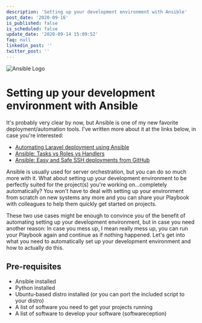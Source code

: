 ```yaml
---
description: 'Setting up your development environment with Ansible'
post_date: '2020-09-16'
is_published: false
is_scheduled: false
update_date: '2020-09-14 15:09:52'
faq: null
linkedin_post: ''
twitter_post: ''
---
```

![Ansible Logo](/images/articles/ansible-logo.jpg)
# Setting up your development environment with Ansible
It's probably very clear by now, but Ansible is one of my new favorite deployment/automation tools. I've written more about it at the links below, in case you're interested:

- [Automating Laravel deployment using Ansible](/articles/automating-laravel-deployment-using-ansible)
- [Ansible: Tasks vs Roles vs Handlers](/articles/ansible-difference-between-tasks-and-roles)
- [Ansible: Easy and Safe SSH deployments from GitHub](/articles/ansible-easy-safe-ssh-deployments-from-github)

Ansible is usually used for server orchestration, but you can do so much more with it. What about setting up your development environment to be perfectly suited for the project(s) you're working on...completely automatically? You won't have to deal with setting up your environment from scratch on new systems any more and you can share your Playbook with colleagues to help them quickly get started on projects. 

These two use cases might be enough to convince you of the benefit of automating setting up your development environment, but in case you need another reason: In case you mess up, I mean really mess up, you can run your Playbook again and continue as if nothing happened. Let's get into what you need to automatically set up your development environment and how to actually do this.

## Pre-requisites
- Ansible installed
- Python installed
- Ubuntu-based distro installed (or you can port the included script to your distro)
- A list of software you need to get your projects running
- A list of software to develop your software (softwareception)